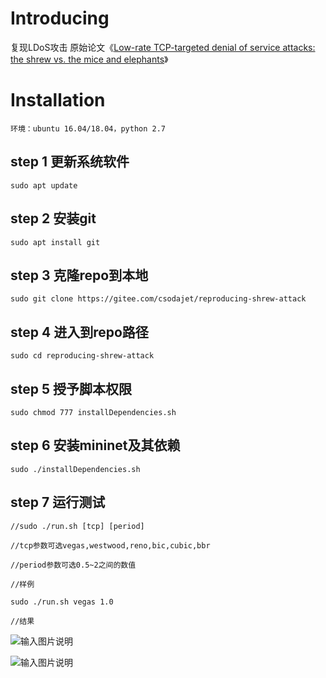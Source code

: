 # Introducing

复现LDoS攻击
原始论文《[Low-rate TCP-targeted denial of service attacks: the shrew vs. the mice and elephants](https://github.com/ByeRose/reproducing_LDoS/blob/main/Low-rate%20TCP-targeted%20denial%20of%20service%20attacks%EF%BC%9Athe%20shrew%20vs.%20the%20mice%20and%20elephants..pdf)》

# Installation

    环境：ubuntu 16.04/18.04，python 2.7

## step 1 更新系统软件

    sudo apt update

## step 2 安装git

    sudo apt install git

## step 3 克隆repo到本地

    sudo git clone https://gitee.com/csodajet/reproducing-shrew-attack

## step 4 进入到repo路径

    sudo cd reproducing-shrew-attack

## step 5 授予脚本权限

    sudo chmod 777 installDependencies.sh

## step 6 安装mininet及其依赖

    sudo ./installDependencies.sh

## step 7 运行测试

    //sudo ./run.sh [tcp] [period]
    
    //tcp参数可选vegas,westwood,reno,bic,cubic,bbr
    
    //period参数可选0.5~2之间的数值
    
    //样例
      
    sudo ./run.sh vegas 1.0
    
    //结果

![输入图片说明](https://images.gitee.com/uploads/images/2020/1123/002007_51c651bf_5721796.png "屏幕截图.png")

![输入图片说明](https://images.gitee.com/uploads/images/2020/1123/002115_e1c2c01e_5721796.png "屏幕截图.png")